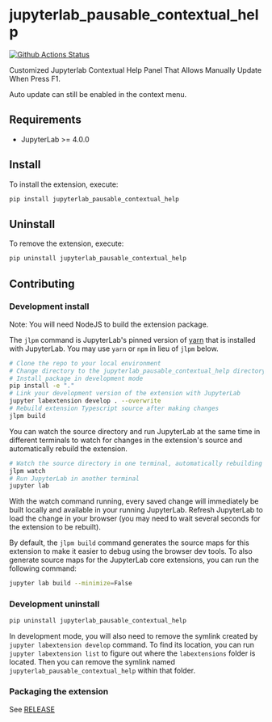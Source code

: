 # jupyterlab_pausable_contextual_help

[![Github Actions Status](/workflows/Build/badge.svg)](/actions/workflows/build.yml)

Customized Jupyterlab Contextual Help Panel That Allows Manually Update When Press F1.

Auto update can still be enabled in the context menu.

## Requirements

- JupyterLab >= 4.0.0

## Install

To install the extension, execute:

```bash
pip install jupyterlab_pausable_contextual_help
```

## Uninstall

To remove the extension, execute:

```bash
pip uninstall jupyterlab_pausable_contextual_help
```

## Contributing

### Development install

Note: You will need NodeJS to build the extension package.

The `jlpm` command is JupyterLab's pinned version of
[yarn](https://yarnpkg.com/) that is installed with JupyterLab. You may use
`yarn` or `npm` in lieu of `jlpm` below.

```bash
# Clone the repo to your local environment
# Change directory to the jupyterlab_pausable_contextual_help directory
# Install package in development mode
pip install -e "."
# Link your development version of the extension with JupyterLab
jupyter labextension develop . --overwrite
# Rebuild extension Typescript source after making changes
jlpm build
```

You can watch the source directory and run JupyterLab at the same time in different terminals to watch for changes in the extension's source and automatically rebuild the extension.

```bash
# Watch the source directory in one terminal, automatically rebuilding when needed
jlpm watch
# Run JupyterLab in another terminal
jupyter lab
```

With the watch command running, every saved change will immediately be built locally and available in your running JupyterLab. Refresh JupyterLab to load the change in your browser (you may need to wait several seconds for the extension to be rebuilt).

By default, the `jlpm build` command generates the source maps for this extension to make it easier to debug using the browser dev tools. To also generate source maps for the JupyterLab core extensions, you can run the following command:

```bash
jupyter lab build --minimize=False
```

### Development uninstall

```bash
pip uninstall jupyterlab_pausable_contextual_help
```

In development mode, you will also need to remove the symlink created by `jupyter labextension develop`
command. To find its location, you can run `jupyter labextension list` to figure out where the `labextensions`
folder is located. Then you can remove the symlink named `jupyterlab_pausable_contextual_help` within that folder.

### Packaging the extension

See [RELEASE](RELEASE.md)

